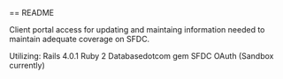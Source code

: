 == README

Client portal access for updating and maintaing information needed to maintain adequate coverage on SFDC.

Utilizing:
Rails 4.0.1
Ruby 2
Databasedotcom gem
SFDC OAuth (Sandbox currently)

